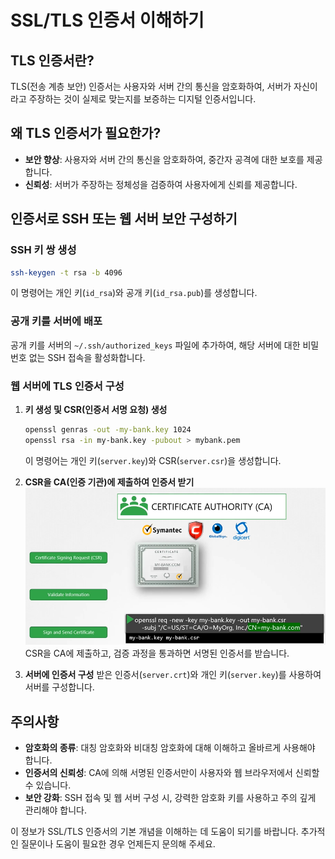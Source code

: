 # SSL/TLS 인증서 이해하기

## TLS 인증서란?

TLS(전송 계층 보안) 인증서는 사용자와 서버 간의 통신을 암호화하여, 서버가 자신이라고 주장하는 것이 실제로 맞는지를 보증하는 디지털 인증서입니다.

## 왜 TLS 인증서가 필요한가?

- **보안 향상**: 사용자와 서버 간의 통신을 암호화하여, 중간자 공격에 대한 보호를 제공합니다.
- **신뢰성**: 서버가 주장하는 정체성을 검증하여 사용자에게 신뢰를 제공합니다.

## 인증서로 SSH 또는 웹 서버 보안 구성하기

### SSH 키 쌍 생성

```bash
ssh-keygen -t rsa -b 4096
```

이 명령어는 개인 키(`id_rsa`)와 공개 키(`id_rsa.pub`)를 생성합니다.

### 공개 키를 서버에 배포

공개 키를 서버의 `~/.ssh/authorized_keys` 파일에 추가하여, 해당 서버에 대한 비밀번호 없는 SSH 접속을 활성화합니다.

### 웹 서버에 TLS 인증서 구성

1. **키 생성 및 CSR(인증서 서명 요청) 생성**

   ```bash
   openssl genras -out -my-bank.key 1024
   openssl rsa -in my-bank.key -pubout > mybank.pem
   ```

   이 명령어는 개인 키(`server.key`)와 CSR(`server.csr`)을 생성합니다.

2. **CSR을 CA(인증 기관)에 제출하여 인증서 받기**
   ![](2024-04-10-14-30-59.png)
   CSR을 CA에 제출하고, 검증 과정을 통과하면 서명된 인증서를 받습니다.

3. **서버에 인증서 구성**
   받은 인증서(`server.crt`)와 개인 키(`server.key`)를 사용하여 서버를 구성합니다.

## 주의사항

- **암호화의 종류**: 대칭 암호화와 비대칭 암호화에 대해 이해하고 올바르게 사용해야 합니다.
- **인증서의 신뢰성**: CA에 의해 서명된 인증서만이 사용자와 웹 브라우저에서 신뢰할 수 있습니다.
- **보안 강화**: SSH 접속 및 웹 서버 구성 시, 강력한 암호화 키를 사용하고 주의 깊게 관리해야 합니다.

이 정보가 SSL/TLS 인증서의 기본 개념을 이해하는 데 도움이 되기를 바랍니다. 추가적인 질문이나 도움이 필요한 경우 언제든지 문의해 주세요.
